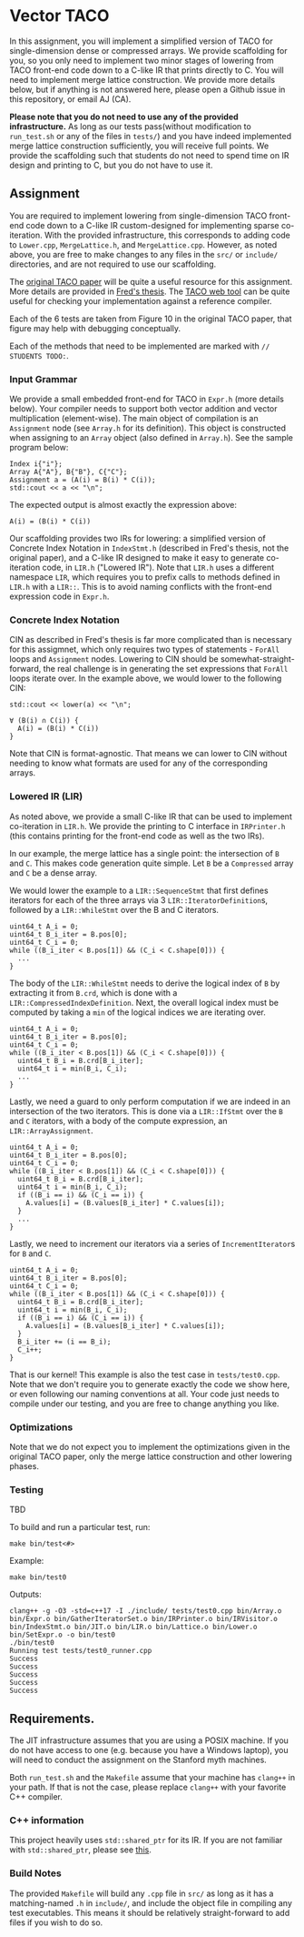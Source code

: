 # Vector TACO

In this assignment, you will implement a simplified version of TACO for single-dimension dense or compressed arrays. We provide scaffolding for you, so you only need to implement two minor stages of lowering from TACO front-end code down to a C-like IR that prints directly to C. You will need to implement merge lattice construction. We provide more details below, but if anything is not answered here, please open a Github issue in this repository, or email AJ (CA).

**Please note that you do not need to use any of the provided infrastructure.** As long as our tests pass(without modification to `run_test.sh` or any of the files in `tests/`) and you have indeed implemented merge lattice construction sufficiently, you will receive full points. We provide the scaffolding such that students do not need to spend time on IR design and printing to C, but you do not have to use it.


## Assignment

You are required to implement lowering from single-dimension TACO front-end code down to a C-like IR custom-designed for implementing sparse co-iteration. With the provided infrastructure, this corresponds to adding code to `Lower.cpp`, `MergeLattice.h`, and `MergeLattice.cpp`. However, as noted above, you are free to make changes to any files in the `src/` or `include/` directories, and are not required to use our scaffolding.

The [original TACO paper](https://fredrikbk.com/publications/taco.pdf) will be quite a useful resource for this assignment. More details are provided in [Fred's thesis](https://fredrikbk.com/publications/kjolstad-thesis.pdf). The [TACO web tool](http://tensor-compiler.org/codegen.html) can be quite useful for checking your implementation against a reference compiler.

Each of the 6 tests are taken from Figure 10 in the original TACO paper, that figure may help with debugging conceptually.

Each of the methods that need to be implemented are marked with `// STUDENTS TODO:`.


### Input Grammar

We provide a small embedded front-end for TACO in `Expr.h` (more details below). Your compiler needs to support both vector addition and vector multiplication (element-wise). The main object of compilation is an `Assignment` node (see `Array.h` for its definition). This object is constructed when assigning to an `Array` object (also defined in `Array.h`). See the sample program below:

```
Index i{"i"};
Array A{"A"}, B{"B"}, C{"C"};
Assignment a = (A(i) = B(i) * C(i));
std::cout << a << "\n";
```

The expected output is almost exactly the expression above:
```
A(i) = (B(i) * C(i))
```

Our scaffolding provides two IRs for lowering: a simplified version of Concrete Index Notation in `IndexStmt.h` (described in Fred's thesis, not the original paper), and a C-like IR designed to make it easy to generate co-iteration code, in `LIR.h` ("Lowered IR"). Note that `LIR.h` uses a different namespace `LIR`, which requires you to prefix calls to methods defined in `LIR.h` with a `LIR::`. This is to avoid naming conflicts with the front-end expression code in `Expr.h`.


### Concrete Index Notation

CIN as described in Fred's thesis is far more complicated than is necessary for this assigmnet, which only requires two types of statements - `ForAll` loops and `Assignment` nodes. Lowering to CIN should be somewhat-straight-forward, the real challenge is in generating the set expressions that `ForAll` loops iterate over. In the example above, we would lower to the following CIN:

```
std::cout << lower(a) << "\n";
```

```
∀ (B(i) ∩ C(i)) {
  A(i) = (B(i) * C(i))
}
```

Note that CIN is format-agnostic. That means we can lower to CIN without needing to know what formats are used for any of the corresponding arrays.


### Lowered IR (LIR)

As noted above, we provide a small C-like IR that can be used to implement co-iteration in `LIR.h`. We provide the printing to C interface in `IRPrinter.h` (this contains printing for the front-end code as well as the two IRs).

In our example, the merge lattice has a single point: the intersection of `B` and `C`. This makes code generation quite simple. Let `B` be a `Compressed` array and `C` be a dense array.

We would lower the example to a `LIR::SequenceStmt` that first defines iterators for each of the three arrays via 3 `LIR::IteratorDefinition`s, followed by a `LIR::WhileStmt` over the B and C iterators.
```
uint64_t A_i = 0;
uint64_t B_i_iter = B.pos[0];
uint64_t C_i = 0;
while ((B_i_iter < B.pos[1]) && (C_i < C.shape[0])) {
  ...
}
```
The body of the `LIR::WhileStmt` needs to derive the logical index of `B` by extracting it from `B.crd`, which is done with a `LIR::CompressedIndexDefinition`. Next, the overall logical index must be computed by taking a `min` of the logical indices we are iterating over.
```
uint64_t A_i = 0;
uint64_t B_i_iter = B.pos[0];
uint64_t C_i = 0;
while ((B_i_iter < B.pos[1]) && (C_i < C.shape[0])) {
  uint64_t B_i = B.crd[B_i_iter];
  uint64_t i = min(B_i, C_i);
  ...
}
```
Lastly, we need a guard to only perform computation if we are indeed in an intersection of the two iterators. This is done via a `LIR::IfStmt` over the `B` and `C` iterators, with a body of the compute expression, an `LIR::ArrayAssignment`.
```
uint64_t A_i = 0;
uint64_t B_i_iter = B.pos[0];
uint64_t C_i = 0;
while ((B_i_iter < B.pos[1]) && (C_i < C.shape[0])) {
  uint64_t B_i = B.crd[B_i_iter];
  uint64_t i = min(B_i, C_i);
  if ((B_i == i) && (C_i == i)) {
    A.values[i] = (B.values[B_i_iter] * C.values[i]);
  }
  ...
}
```
Lastly, we need to increment our iterators via a series of `IncrementIterator`s for `B` and `C`.
```
uint64_t A_i = 0;
uint64_t B_i_iter = B.pos[0];
uint64_t C_i = 0;
while ((B_i_iter < B.pos[1]) && (C_i < C.shape[0])) {
  uint64_t B_i = B.crd[B_i_iter];
  uint64_t i = min(B_i, C_i);
  if ((B_i == i) && (C_i == i)) {
    A.values[i] = (B.values[B_i_iter] * C.values[i]);
  }
  B_i_iter += (i == B_i);
  C_i++;
}
```
That is our kernel! This example is also the test case in `tests/test0.cpp`. Note that we don't require you to generate exactly the code we show here, or even following our naming conventions at all. Your code just needs to compile under our testing, and you are free to change anything you like.


### Optimizations

Note that we do not expect you to implement the optimizations given in the original TACO paper, only the merge lattice construction and other lowering phases.


### Testing

TBD

To build and run a particular test, run:
```
make bin/test<#>
```
Example:
```
make bin/test0
```
Outputs:
```
clang++ -g -O3 -std=c++17 -I ./include/ tests/test0.cpp bin/Array.o bin/Expr.o bin/GatherIteratorSet.o bin/IRPrinter.o bin/IRVisitor.o bin/IndexStmt.o bin/JIT.o bin/LIR.o bin/Lattice.o bin/Lower.o bin/SetExpr.o -o bin/test0
./bin/test0
Running test tests/test0_runner.cpp
Success
Success
Success
Success
Success
```


## Requirements.

The JIT infrastructure assumes that you are using a POSIX machine. If you do not have access to one (e.g. because you have a Windows laptop), you will need to conduct the assignment on the Stanford myth machines.

Both `run_test.sh` and the `Makefile` assume that your machine has `clang++` in your path. If that is not the case, please replace `clang++` with your favorite C++ compiler.


### C++ information

This project heavily uses `std::shared_ptr` for its IR. If you are not familiar with `std::shared_ptr`, please see [this](https://shaharmike.com/cpp/shared-ptr/).


### Build Notes

The provided `Makefile` will build any `.cpp` file in `src/` as long as it has a matching-named `.h` in `include/`, and include the object file in compiling any test executables. This means it should be relatively straight-forward to add files if you wish to do so.
